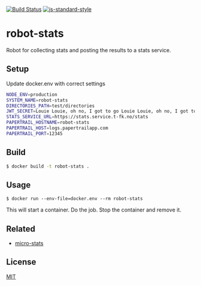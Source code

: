 [![Build Status](https://travis-ci.org/telemark/robot-stats.svg?branch=master)](https://travis-ci.org/telemark/robot-stats)
[![js-standard-style](https://img.shields.io/badge/code%20style-standard-brightgreen.svg?style=flat)](https://github.com/feross/standard)

# robot-stats

Robot for collecting stats and posting the results to a stats service.

## Setup

Update docker.env with correct settings

```bash
NODE_ENV=production
SYSTEM_NAME=robot-stats
DIRECTORIES_PATH=test/directories
JWT_SECRET=Louie Louie, oh no, I got to go Louie Louie, oh no, I got to go
STATS_SERVICE_URL=https://stats.service.t-fk.no/stats
PAPERTRAIL_HOSTNAME=robot-stats
PAPERTRAIL_HOST=logs.papertrailapp.com
PAPERTRAIL_PORT=12345
```

## Build

```bash
$ docker build -t robot-stats .
```

## Usage

```
$ docker run --env-file=docker.env --rm robot-stats
```

This will start a container. Do the job. Stop the container and remove it.

## Related

- [micro-stats](https://github.com/telemark/micro-stats)

## License

[MIT](LICENSE)
